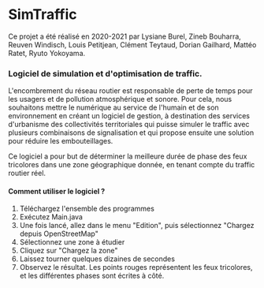 # SimTraffic

Ce projet a été réalisé en 2020-2021 par Lysiane Burel, Zineb Bouharra, Reuven Windisch, Louis Petitjean, Clément Teytaud, Dorian Gailhard, Mattéo Ratet, Ryuto Yokoyama.

<h3>Logiciel de simulation et d'optimisation de traffic.</h3>
  
<p>L'encombrement du réseau routier est responsable de perte de temps pour les usagers et de pollution atmosphérique et sonore. Pour cela, nous souhaitons mettre le numérique au service de l'humain et de son environnement en créant un logiciel de gestion, à destination des services d'urbanisme des collectivités territoriales qui puisse simuler le traffic avec plusieurs combinaisons de signalisation et qui propose ensuite une solution pour réduire les embouteillages.</p>

<p>Ce logiciel a pour but de déterminer la meilleure durée de phase des feux tricolores dans une zone géographique donnée, en tenant compte du traffic routier réel.</p>

<h4>Comment utiliser le logiciel ?</h4>
<ol>
<li>Téléchargez l'ensemble des programmes</li>
<li>Exécutez Main.java</li>
<li>Une fois lancé, allez dans le menu "Edition", puis sélectionnez "Chargez depuis OpenStreetMap"</li>
<li>Sélectionnez une zone à étudier</li>
<li>Cliquez sur "Chargez la zone"</li>
<li>Laissez tourner quelques dizaines de secondes</li>
<li>Observez le résultat. Les points rouges représentent les feux tricolores, et les différentes phases sont écrites à côté.</li>
</ol>
